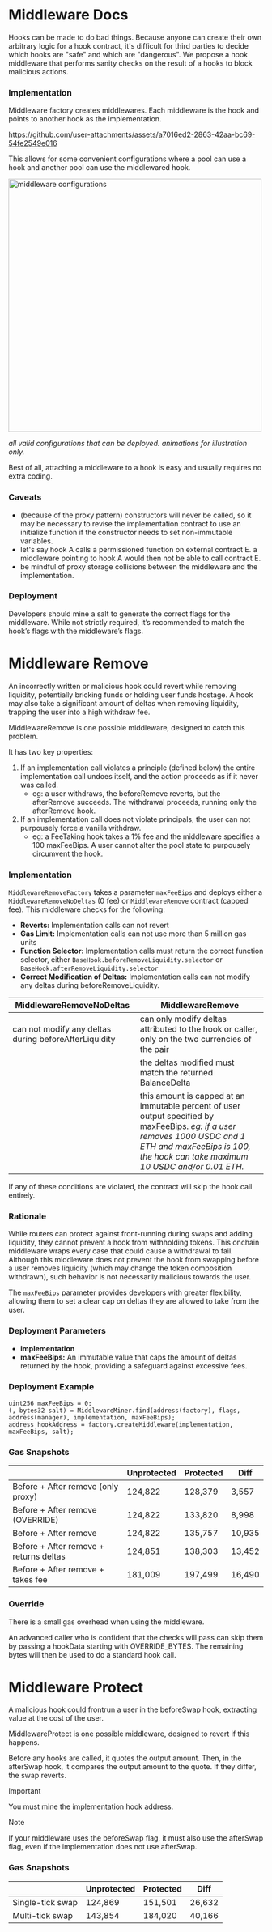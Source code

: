 # Middleware Docs
Hooks can be made to do bad things. Because anyone can create their own arbitrary logic for a hook contract, it's difficult for third parties to decide which hooks are "safe" and which are "dangerous". We propose a hook middleware that performs sanity checks on the result of a hooks to block malicious actions.

### Implementation
Middleware factory creates middlewares. Each middleware is the hook and points to another hook as the implementation.

https://github.com/user-attachments/assets/a7016ed2-2863-42aa-bc69-54fe2549e016

This allows for some convenient configurations where a pool can use a hook and another pool can use the middlewared hook.

<img src="https://github.com/user-attachments/assets/a6734509-3f82-4e9e-8652-058a1b34eea4" alt="middleware configurations" width="500">

*all valid configurations that can be deployed. animations for illustration only.*

Best of all, attaching a middleware to a hook is easy and usually requires no extra coding.

### Caveats
- (because of the proxy pattern) constructors will never be called, so it may be necessary to revise the implementation contract to use an initialize function if the constructor needs to set non-immutable variables.
- let's say hook A calls a permissioned function on external contract E. a middleware pointing to hook A would then not be able to call contract E.
- be mindful of proxy storage collisions between the middleware and the implementation.

### Deployment
Developers should mine a salt to generate the correct flags for the middleware. While not strictly required, it’s recommended to match the hook’s flags with the middleware’s flags.

# Middleware Remove
An incorrectly written or malicious hook could revert while removing liquidity, potentially bricking funds or holding user funds hostage. A hook may also take a significant amount of deltas when removing liquidity, trapping the user into a high withdraw fee.

MiddlewareRemove is one possible middleware, designed to catch this problem.

It has two key properties:
1. If an implementation call violates a principle (defined below) the entire implementation call undoes itself, and the action proceeds as if it never was called.
   - eg: a user withdraws, the beforeRemove reverts, but the afterRemove succeeds. The withdrawal proceeds, running only the afterRemove hook.
3. If an implementation call does not violate principals, the user can not purpousely force a vanilla withdraw.
   - eg: a FeeTaking hook takes a 1% fee and the middleware specifies a 100 maxFeeBips. A user cannot alter the pool state to purpousely circumvent the hook.

### Implementation
`MiddlewareRemoveFactory` takes a parameter `maxFeeBips` and deploys either a `MiddlewareRemoveNoDeltas` (0 fee) or `MiddlewareRemove` contract (capped fee). This middleware checks for the following:

- **Reverts:** Implementation calls can not revert
- **Gas Limit:** Implementation calls can not use more than 5 million gas units
- **Function Selector:** Implementation calls must return the correct function selector, either `BaseHook.beforeRemoveLiquidity.selector` or `BaseHook.afterRemoveLiquidity.selector`
- **Correct Modification of Deltas:** Implementation calls can not modify any deltas during beforeRemoveLiquidity.

| MiddlewareRemoveNoDeltas | MiddlewareRemove |
| --- | --- |
| can not modify any deltas during beforeAfterLiquidity | can only modify deltas attributed to the hook or caller, only on the two currencies of the pair |
|  | the deltas modified must match the returned BalanceDelta |
|  | this amount is capped at an immutable percent of user output specified by maxFeeBips. _eg: if a user removes 1000 USDC and 1 ETH and maxFeeBips is 100, the hook can take maximum 10 USDC and/or 0.01 ETH._ |

If any of these conditions are violated, the contract will skip the hook call entirely.

### Rationale
While routers can protect against front-running during swaps and adding liquidity, they cannot prevent a hook from withholding tokens. This onchain middleware wraps every case that could cause a withdrawal to fail. Although this middleware does not prevent the hook from swapping before a user removes liquidity (which may change the token composition withdrawn), such behavior is not necessarily malicious towards the user.

The `maxFeeBips` parameter provides developers with greater flexibility, allowing them to set a clear cap on deltas they are allowed to take from the user.

### Deployment Parameters
- **implementation**
- **maxFeeBips:** An immutable value that caps the amount of deltas returned by the hook, providing a safeguard against excessive fees.

### Deployment Example
```solidity
uint256 maxFeeBips = 0;
(, bytes32 salt) = MiddlewareMiner.find(address(factory), flags, address(manager), implementation, maxFeeBips);
address hookAddress = factory.createMiddleware(implementation, maxFeeBips, salt);

```

### Gas Snapshots
|  | Unprotected | Protected | Diff |
| --- | --- | --- | --- |
| Before + After remove (only proxy) | 124,822 | 128,379 | 3,557 |
| Before + After remove (OVERRIDE) | 124,822 | 133,820 | 8,998 |
| Before + After remove | 124,822 | 135,757 | 10,935 |
| Before + After remove + returns deltas | 124,851 | 138,303 | 13,452 |
| Before + After remove + takes fee | 181,009 | 197,499 | 16,490 |

### Override
There is a small gas overhead when using the middleware.

An advanced caller who is confident that the checks will pass can skip them by passing a hookData starting with OVERRIDE_BYTES. The remaining bytes will then be used to do a standard hook call.

# Middleware Protect
A malicious hook could frontrun a user in the beforeSwap hook, extracting value at the cost of the user.

MiddlewareProtect is one possible middleware, designed to revert if this happens.

Before any hooks are called, it quotes the output amount. Then, in the afterSwap hook, it compares the output amount to the quote. If they differ, the swap reverts.

> [!IMPORTANT]  
> You must mine the implementation hook address.

> [!NOTE]
> If your middleware uses the beforeSwap flag, it must also use the afterSwap flag, even if the implementation does not use afterSwap.

### Gas Snapshots
|  | Unprotected | Protected | Diff |
| --- | --- | --- | --- |
| Single-tick swap | 124,869 | 151,501 | 26,632 |
| Multi-tick swap | 143,854 | 184,020 | 40,166 |